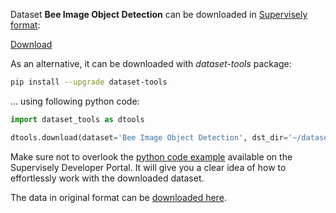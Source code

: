 Dataset **Bee Image Object Detection** can be downloaded in [Supervisely format](https://developer.supervisely.com/api-references/supervisely-annotation-json-format):

 [Download](https://assets.supervisely.com/remote/eyJsaW5rIjogImZzOi8vYXNzZXRzLzEzMzNfQmVlIEltYWdlIE9iamVjdCBEZXRlY3Rpb24vYmVlLWltYWdlLW9iamVjdC1kZXRlY3Rpb24tRGF0YXNldE5pbmphLnRhciIsICJzaWciOiAiRHU5UzFOMFVWemMybWY1dkdHREswUnhiVDRwaDNQL1pmUDA2eHRScGhCbz0ifQ==)

As an alternative, it can be downloaded with *dataset-tools* package:
``` bash
pip install --upgrade dataset-tools
```

... using following python code:
``` python
import dataset_tools as dtools

dtools.download(dataset='Bee Image Object Detection', dst_dir='~/dataset-ninja/')
```
Make sure not to overlook the [python code example](https://developer.supervisely.com/getting-started/python-sdk-tutorials/iterate-over-a-local-project) available on the Supervisely Developer Portal. It will give you a clear idea of how to effortlessly work with the downloaded dataset.

The data in original format can be [downloaded here](https://www.kaggle.com/datasets/andrewlca/bee-image-object-detection/download?datasetVersionNumber=1).